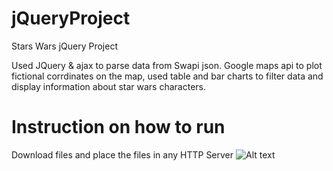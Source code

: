 # jQueryProject
Stars Wars jQuery Project 

Used JQuery & ajax to parse data from Swapi json. Google maps api to plot fictional corrdinates on the map, used table and bar charts to filter data and display information about star wars characters.

# Instruction on how to run
Download files and place the files in any HTTP Server 
![Alt text](FinalProject/finalProject/images/showcase.PNG)
